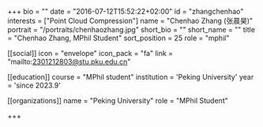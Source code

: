 +++
bio = ""
date = "2016-07-12T15:52:22+02:00"
id = "zhangchenhao"
interests = ["Point Cloud Compression"]
name = "Chenhao Zhang (张晨昊)"
portrait = "/portraits/chenhaozhang.jpg"
short_bio = ""
short_name = ""
title = "Chenhao Zhang, MPhil Student"
sort_position = 25
role = "mphil"

[[social]]
    icon = "envelope"
    icon_pack = "fa"
    link = "mailto:2301212803@stu.pku.edu.cn"

[[education]]
    course = "MPhil student"
    institution = 'Peking University'
    year = 'since 2023.9'

[[organizations]]
    name = "Peking University"
    role = "MPhil Student"


+++

